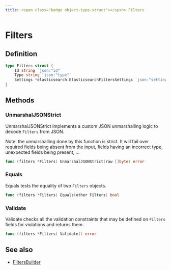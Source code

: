 ```yaml
---
title: <span class="badge object-type-struct"></span> Filters
---
```

# <span class="badge object-type-struct"></span> Filters

## Definition

```go
type Filters struct {
    Id string `json:"id"`
    Type string `json:"type"`
    Settings *elasticsearch.ElasticsearchFiltersSettings `json:"settings,omitempty"`
}
```
## Methods

### <span class="badge object-method"></span> UnmarshalJSONStrict

UnmarshalJSONStrict implements a custom JSON unmarshalling logic to decode `Filters` from JSON.

Note: the unmarshalling done by this function is strict. It will fail over required fields being absent from the input, fields having an incorrect type, unexpected fields being present, …

```go
func (filters *Filters) UnmarshalJSONStrict(raw []byte) error
```

### <span class="badge object-method"></span> Equals

Equals tests the equality of two `Filters` objects.

```go
func (filters *Filters) Equals(other Filters) bool
```

### <span class="badge object-method"></span> Validate

Validate checks all the validation constraints that may be defined on `Filters` fields for violations and returns them.

```go
func (filters *Filters) Validate() error
```

## See also

 * <span class="badge builder"></span> [FiltersBuilder](./builder-FiltersBuilder.md)
